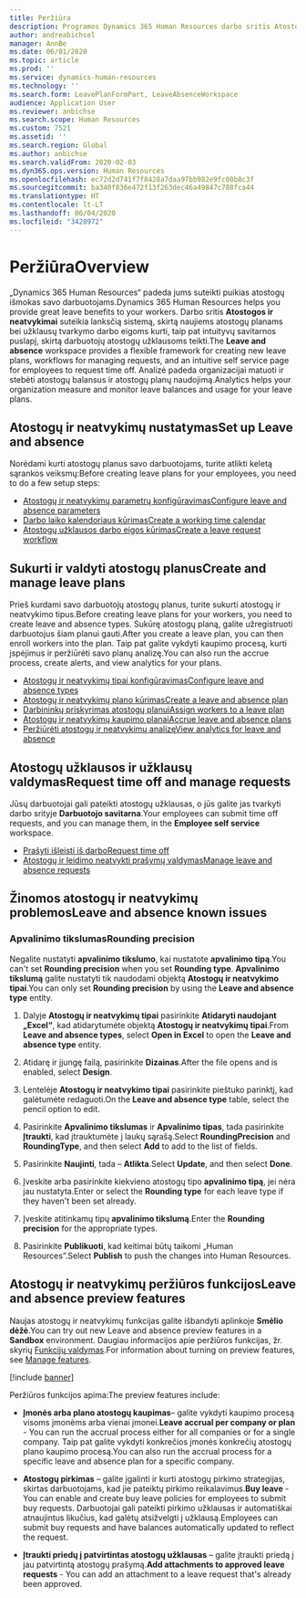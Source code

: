 ```yaml
---
title: Peržiūra
description: Programos Dynamics 365 Human Resources darbo sritis Atostogos ir neatvykimai suteikia lanksčią sistemą, skirtą naujiems atostogų planams ir užklausų tvarkymo darbo eigoms kurti, taip pat intuityvų savitarnos puslapį, skirtą darbuotojų atostogų užklausoms teikti.
author: andreabichsel
manager: AnnBe
ms.date: 06/01/2020
ms.topic: article
ms.prod: ''
ms.service: dynamics-human-resources
ms.technology: ''
ms.search.form: LeavePlanFormPart, LeaveAbsenceWorkspace
audience: Application User
ms.reviewer: anbichse
ms.search.scope: Human Resources
ms.custom: 7521
ms.assetid: ''
ms.search.region: Global
ms.author: anbichse
ms.search.validFrom: 2020-02-03
ms.dyn365.ops.version: Human Resources
ms.openlocfilehash: ec72d2d741f7f8428a7daa97bb982e9fc00b8c3f
ms.sourcegitcommit: ba340f836e472f13f263dec46a49847c788fca44
ms.translationtype: HT
ms.contentlocale: lt-LT
ms.lasthandoff: 06/04/2020
ms.locfileid: "3428972"
---
```

# <a name="overview"></a><span data-ttu-id="12f5c-103">Peržiūra</span><span class="sxs-lookup"><span data-stu-id="12f5c-103">Overview</span></span>

<span data-ttu-id="12f5c-104">„Dynamics 365 Human Resources“ padeda jums suteikti puikias atostogų išmokas savo darbuotojams.</span><span class="sxs-lookup"><span data-stu-id="12f5c-104">Dynamics 365 Human Resources helps you provide great leave benefits to your workers.</span></span> <span data-ttu-id="12f5c-105">Darbo sritis **Atostogos ir neatvykimai** suteikia lanksčią sistemą, skirtą naujiems atostogų planams bei užklausų tvarkymo darbo eigoms kurti, taip pat intuityvų savitarnos puslapį, skirtą darbuotojų atostogų užklausoms teikti.</span><span class="sxs-lookup"><span data-stu-id="12f5c-105">The **Leave and absence** workspace provides a flexible framework for creating new leave plans, workflows for managing requests, and an intuitive self service page for employees to request time off.</span></span> <span data-ttu-id="12f5c-106">Analizė padeda organizacijai matuoti ir stebėti atostogų balansus ir atostogų planų naudojimą.</span><span class="sxs-lookup"><span data-stu-id="12f5c-106">Analytics helps your organization measure and monitor leave balances and usage for your leave plans.</span></span>

## <a name="set-up-leave-and-absence"></a><span data-ttu-id="12f5c-107">Atostogų ir neatvykimų nustatymas</span><span class="sxs-lookup"><span data-stu-id="12f5c-107">Set up Leave and absence</span></span>

<span data-ttu-id="12f5c-108">Norėdami kurti atostogų planus savo darbuotojams, turite atlikti keletą sąrankos veiksmų:</span><span class="sxs-lookup"><span data-stu-id="12f5c-108">Before creating leave plans for your employees, you need to do a few setup steps:</span></span>

- [<span data-ttu-id="12f5c-109">Atostogų ir neatvykimų parametrų konfigūravimas</span><span class="sxs-lookup"><span data-stu-id="12f5c-109">Configure leave and absence parameters</span></span>](hr-leave-and-absence-parameters.md)
- [<span data-ttu-id="12f5c-110">Darbo laiko kalendoriaus kūrimas</span><span class="sxs-lookup"><span data-stu-id="12f5c-110">Create a working time calendar</span></span>](hr-leave-and-absence-working-time-calendar.md)
- [<span data-ttu-id="12f5c-111">Atostogų užklausos darbo eigos kūrimas</span><span class="sxs-lookup"><span data-stu-id="12f5c-111">Create a leave request workflow</span></span>](hr-leave-and-absence-workflow.md)

## <a name="create-and-manage-leave-plans"></a><span data-ttu-id="12f5c-112">Sukurti ir valdyti atostogų planus</span><span class="sxs-lookup"><span data-stu-id="12f5c-112">Create and manage leave plans</span></span>

<span data-ttu-id="12f5c-113">Prieš kurdami savo darbuotojų atostogų planus, turite sukurti atostogų ir neatvykimo tipus.</span><span class="sxs-lookup"><span data-stu-id="12f5c-113">Before creating leave plans for your workers, you need to create leave and absence types.</span></span> <span data-ttu-id="12f5c-114">Sukūrę atostogų planą, galite užregistruoti darbuotojus šiam planui gauti.</span><span class="sxs-lookup"><span data-stu-id="12f5c-114">After you create a leave plan, you can then enroll workers into the plan.</span></span> <span data-ttu-id="12f5c-115">Taip pat galite vykdyti kaupimo procesą, kurti įspėjimus ir peržiūrėti savo planų analizę.</span><span class="sxs-lookup"><span data-stu-id="12f5c-115">You can also run the accrue process, create alerts, and view analytics for your plans.</span></span>

- [<span data-ttu-id="12f5c-116">Atostogų ir neatvykimų tipai konfigūravimas</span><span class="sxs-lookup"><span data-stu-id="12f5c-116">Configure leave and absence types</span></span>](hr-leave-and-absence-types.md)
- [<span data-ttu-id="12f5c-117">Atostogų ir neatvykimų plano kūrimas</span><span class="sxs-lookup"><span data-stu-id="12f5c-117">Create a leave and absence plan</span></span>](hr-leave-and-absence-plans.md)
- [<span data-ttu-id="12f5c-118">Darbininkų priskyrimas atostogų planui</span><span class="sxs-lookup"><span data-stu-id="12f5c-118">Assign workers to a leave plan</span></span>](hr-leave-and-absence-enroll.md)
- [<span data-ttu-id="12f5c-119">Atostogų ir neatvykimų kaupimo planai</span><span class="sxs-lookup"><span data-stu-id="12f5c-119">Accrue leave and absence plans</span></span>](hr-leave-and-absence-accrue.md)
- [<span data-ttu-id="12f5c-120">Peržiūrėti atostogų ir neatvykimų analizę</span><span class="sxs-lookup"><span data-stu-id="12f5c-120">View analytics for leave and absence</span></span>](hr-leave-and-absence-analytics.md)

## <a name="request-time-off-and-manage-requests"></a><span data-ttu-id="12f5c-121">Atostogų užklausos ir užklausų valdymas</span><span class="sxs-lookup"><span data-stu-id="12f5c-121">Request time off and manage requests</span></span>

<span data-ttu-id="12f5c-122">Jūsų darbuotojai gali pateikti atostogų užklausas, o jūs galite jas tvarkyti darbo srityje **Darbuotojo savitarna**.</span><span class="sxs-lookup"><span data-stu-id="12f5c-122">Your employees can submit time off requests, and you can manage them, in the **Employee self service** workspace.</span></span>

- [<span data-ttu-id="12f5c-123">Prašyti išleisti iš darbo</span><span class="sxs-lookup"><span data-stu-id="12f5c-123">Request time off</span></span>](hr-employee-self-service-request-time-off.md)
- [<span data-ttu-id="12f5c-124">Atostogų ir leidimo neatvykti prašymų valdymas</span><span class="sxs-lookup"><span data-stu-id="12f5c-124">Manage leave and absence requests</span></span>](hr-employee-self-service-manage-requests.md)

## <a name="leave-and-absence-known-issues"></a><span data-ttu-id="12f5c-125">Žinomos atostogų ir neatvykimų problemos</span><span class="sxs-lookup"><span data-stu-id="12f5c-125">Leave and absence known issues</span></span>

### <a name="rounding-precision"></a><span data-ttu-id="12f5c-126">Apvalinimo tikslumas</span><span class="sxs-lookup"><span data-stu-id="12f5c-126">Rounding precision</span></span>

<span data-ttu-id="12f5c-127">Negalite nustatyti **apvalinimo tikslumo**, kai nustatote **apvalinimo tipą**.</span><span class="sxs-lookup"><span data-stu-id="12f5c-127">You can't set **Rounding precision** when you set **Rounding type**.</span></span> <span data-ttu-id="12f5c-128">**Apvalinimo tikslumą** galite nustatyti tik naudodami objektą **Atostogų ir neatvykimo tipai**.</span><span class="sxs-lookup"><span data-stu-id="12f5c-128">You can only set **Rounding precision** by using the **Leave and absence type** entity.</span></span> 

1. <span data-ttu-id="12f5c-129">Dalyje **Atostogų ir neatvykimų tipai** pasirinkite **Atidaryti naudojant „Excel“**, kad atidarytumėte objektą **Atostogų ir neatvykimų tipai**.</span><span class="sxs-lookup"><span data-stu-id="12f5c-129">From **Leave and absence types**, select **Open in Excel** to open the **Leave and absence type** entity.</span></span>

2. <span data-ttu-id="12f5c-130">Atidarę ir įjungę failą, pasirinkite **Dizainas**.</span><span class="sxs-lookup"><span data-stu-id="12f5c-130">After the file opens and is enabled, select **Design**.</span></span>

3. <span data-ttu-id="12f5c-131">Lentelėje **Atostogų ir neatvykimo tipai** pasirinkite pieštuko parinktį, kad galėtumėte redaguoti.</span><span class="sxs-lookup"><span data-stu-id="12f5c-131">On the **Leave and absence type** table, select the pencil option to edit.</span></span>

4. <span data-ttu-id="12f5c-132">Pasirinkite **Apvalinimo tikslumas** ir **Apvalinimo tipas**, tada pasirinkite **Įtraukti**, kad įtrauktumėte į laukų sąrašą.</span><span class="sxs-lookup"><span data-stu-id="12f5c-132">Select **RoundingPrecision** and **RoundingType**, and then select **Add** to add to the list of fields.</span></span>

5. <span data-ttu-id="12f5c-133">Pasirinkite **Naujinti**, tada – **Atlikta**.</span><span class="sxs-lookup"><span data-stu-id="12f5c-133">Select **Update**, and then select **Done**.</span></span>

6. <span data-ttu-id="12f5c-134">Įveskite arba pasirinkite kiekvieno atostogų tipo **apvalinimo tipą**, jei nėra jau nustatyta.</span><span class="sxs-lookup"><span data-stu-id="12f5c-134">Enter or select the **Rounding type** for each leave type if they haven't been set already.</span></span> 

7. <span data-ttu-id="12f5c-135">Įveskite atitinkamų tipų **apvalinimo tikslumą**.</span><span class="sxs-lookup"><span data-stu-id="12f5c-135">Enter the **Rounding precision** for the appropriate types.</span></span>

8. <span data-ttu-id="12f5c-136">Pasirinkite **Publikuoti**, kad keitimai būtų taikomi „Human Resources”.</span><span class="sxs-lookup"><span data-stu-id="12f5c-136">Select **Publish** to push the changes into Human Resources.</span></span>

## <a name="leave-and-absence-preview-features"></a><span data-ttu-id="12f5c-137">Atostogų ir neatvykimų peržiūros funkcijos</span><span class="sxs-lookup"><span data-stu-id="12f5c-137">Leave and absence preview features</span></span>

<span data-ttu-id="12f5c-138">Naujas atostogų ir neatvykimų funkcijas galite išbandyti aplinkoje **Smėlio dėžė**.</span><span class="sxs-lookup"><span data-stu-id="12f5c-138">You can try out new Leave and absence preview features in a **Sandbox** environment.</span></span> <span data-ttu-id="12f5c-139">Daugiau informacijos apie peržiūros funkcijas, žr. skyrių [Funkcijų valdymas](hr-admin-manage-features.md).</span><span class="sxs-lookup"><span data-stu-id="12f5c-139">For information about turning on preview features, see [Manage features](hr-admin-manage-features.md).</span></span> 

[!include [banner](includes/preview-feature.md)]

<span data-ttu-id="12f5c-140">Peržiūros funkcijos apima:</span><span class="sxs-lookup"><span data-stu-id="12f5c-140">The preview features include:</span></span>

- <span data-ttu-id="12f5c-141">**Įmonės arba plano atostogų kaupimas**– galite vykdyti kaupimo procesą visoms įmonėms arba vienai įmonei.</span><span class="sxs-lookup"><span data-stu-id="12f5c-141">**Leave accrual per company or plan** - You can run the accrual process either for all companies or for a single company.</span></span> <span data-ttu-id="12f5c-142">Taip pat galite vykdyti konkrečios įmonės konkrečių atostogų plano kaupimo procesą.</span><span class="sxs-lookup"><span data-stu-id="12f5c-142">You can also run the accrual process for a specific leave and absence plan for a specific company.</span></span> 

- <span data-ttu-id="12f5c-143">**Atostogų pirkimas** – galite įgalinti ir kurti atostogų pirkimo strategijas, skirtas darbuotojams, kad jie pateiktų pirkimo reikalavimus.</span><span class="sxs-lookup"><span data-stu-id="12f5c-143">**Buy leave** - You can enable and create buy leave policies for employees to submit buy requests.</span></span> <span data-ttu-id="12f5c-144">Darbuotojai gali pateikti pirkimo užklausas ir automatiškai atnaujintus likučius, kad galėtų atsižvelgti į užklausą.</span><span class="sxs-lookup"><span data-stu-id="12f5c-144">Employees can submit buy requests and have balances automatically updated to reflect the request.</span></span>  

- <span data-ttu-id="12f5c-145">**Įtraukti priedų į patvirtintas atostogų užklausas** – galite įtraukti priedą į jau patvirtintą atostogų prašymą.</span><span class="sxs-lookup"><span data-stu-id="12f5c-145">**Add attachments to approved leave requests** - You can add an attachment to a leave request that's already been approved.</span></span> 

